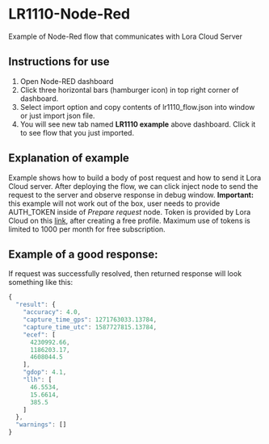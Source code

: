 # LR1110-Node-Red
Example of Node-Red flow that communicates with Lora Cloud Server

## Instructions for use

1. Open Node-RED dashboard
2. Click three horizontal bars (hamburger icon)  in top right corner of dashboard.
3. Select import option and copy contents of lr1110_flow.json into window or just import json file.
4. You will see new tab named **LR1110 example** above dashboard. Click it to see flow that you just imported.


## Explanation of example

Example shows how to build a body of post request and how to send it Lora Cloud server.
After deploying the flow, we can click inject node to send the request to the server and observe response in debug window.
**Important:** this example will not work out of the box, user needs to provide AUTH_TOKEN inside of *Prepare request* node. Token is provided by Lora Cloud on this [link](https://www.loracloud.com/), after creating a free profile. Maximum use of tokens is limited to 1000 per month for free subscription.

## Example of a good response:

If request was successfully resolved, then returned response will look something like this:

```javascript
{
  "result": {
    "accuracy": 4.0,
    "capture_time_gps": 1271763033.13784,
    "capture_time_utc": 1587727815.13784,
    "ecef": [
      4230992.66,
      1186203.17,
      4608044.5
    ],
    "gdop": 4.1,
    "llh": [
      46.5534,
      15.6614,
      385.5
    ]
  },
  "warnings": []
}
```
